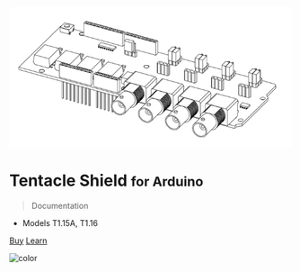 ![logo](_media/tentacle_t1.png)

# Tentacle Shield <small>for Arduino</small>

> Documentation

* Models T1.15A, T1.16

[Buy](https://www.whiteboxes.ch/shop/tentacle/)
[Learn](#introduction)


<!-- background image -->

<!-- ![](_media/tentacle_t1.png) -->

<!-- background color -->

![color](#f0f0f0)
